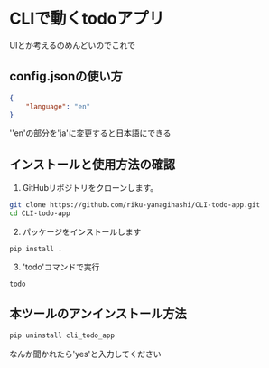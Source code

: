 # CLIで動くtodoアプリ

UIとか考えるのめんどいのでこれで

## config.jsonの使い方
```json
{
    "language": "en"
}
```
''en'の部分を'ja'に変更すると日本語にできる

## インストールと使用方法の確認

1. GitHubリポジトリをクローンします。

```sh
git clone https://github.com/riku-yanagihashi/CLI-todo-app.git
cd CLI-todo-app
```

2. パッケージをインストールします
```
pip install .
```

3. 'todo'コマンドで実行
```
todo
```

## 本ツールのアンインストール方法
```sh
pip uninstall cli_todo_app
```
なんか聞かれたら'yes'と入力してください
